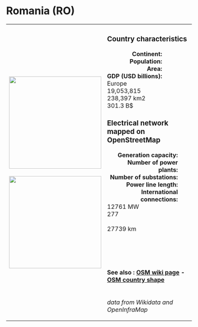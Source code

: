 # Romania (RO)

<table width="90%">
<tr>
<td>
<img src="http://commons.wikimedia.org/wiki/Special:FilePath/Flag%20of%20Romania.svg" width="250">
<br><br>
<img src="http://commons.wikimedia.org/wiki/Special:FilePath/Romania%20on%20the%20globe%20%28Europe%20centered%29.svg" width="250"></td>
<td>
<h3>Country characteristics</h3>
<div style="display: inline-block;text-align:right;margin-right:30px;font-weight: bold;">
Continent:<br>Population:<br>Area:<br>GDP (USD billions):
</div>
<div style="display: inline-block;">
Europe<br>19,053,815<br>238,397 km2<br>301.3 B$
</div>
<h3>Electrical network mapped on OpenStreetMap</h3>
<div style="display: inline-block;text-align:right;margin-right:30px;font-weight: bold;">Generation capacity:<br>
Number of power plants:<br>
Number of substations:<br>
Power line length:<br>
International connections:<br>
</div>
<div style="display: inline-block;">12761 MW<br>
277<br>
<br>
27739 km<br>
<br>
</div>

<br><br><h4>See also :
<a href="https://wiki.openstreetmap.org/wiki/Power_networks/Romania" target="_blank">OSM wiki page</a> -
<a href="https://openstreetmap.org/relation/90689" target="_blank">OSM country shape</a>
</h4>

<br><i>data from Wikidata and OpenInfraMap</i>
</td>
</tr>
</table>




